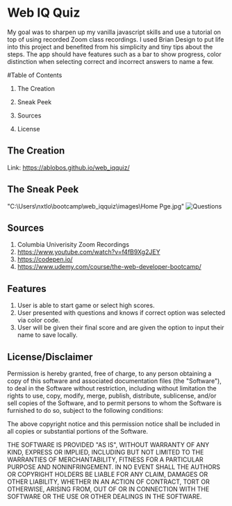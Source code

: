 
# Web IQ Quiz

My goal was to sharpen up my vanilla javascript skills and use a tutorial on top of using recorded Zoom class recordings. I used Brian Design to put life into this project and benefited from his simplicity and tiny tips about the steps. The app should have features such as a bar to show progress, color distinction when selecting correct and incorrect answers to name a few.

#Table of Contents

1. The Creation

2. Sneak Peek

3. Sources

4. License


## The Creation
Link: https://ablobos.github.io/web_iqquiz/
## The Sneak Peek
"C:\Users\nxtlo\bootcamp\web_iqquiz\images\Home Pge.jpg"
![Questions](https://user-images.githubusercontent.com/117130907/205792001-dedddc24-4abf-4163-ae8a-3f7b98495c63.jpg)


## Sources
1. Columbia Univerisity Zoom Recordings
2. https://www.youtube.com/watch?v=f4fB9Xg2JEY
3. https://codepen.io/
4. https://www.udemy.com/course/the-web-developer-bootcamp/

## Features
1. User is able to start game or select high scores.
2. User presented with questions and knows if correct option was selected via color code.
3. User will be given their final score and are given the option to input their name to save locally.

## License/Disclaimer

Permission is hereby granted, free of charge, to any person obtaining a copy of this software and associated documentation files (the "Software"), to deal in the Software without restriction, including without limitation the rights to use, copy, modify, merge, publish, distribute, sublicense, and/or sell copies of the Software, and to permit persons to whom the Software is furnished to do so, subject to the following conditions:

The above copyright notice and this permission notice shall be included in all copies or substantial portions of the Software.

THE SOFTWARE IS PROVIDED "AS IS", WITHOUT WARRANTY OF ANY KIND, EXPRESS OR IMPLIED, INCLUDING BUT NOT LIMITED TO THE WARRANTIES OF MERCHANTABILITY, FITNESS FOR A PARTICULAR PURPOSE AND NONINFRINGEMENT. IN NO EVENT SHALL THE AUTHORS OR COPYRIGHT HOLDERS BE LIABLE FOR ANY CLAIM, DAMAGES OR OTHER LIABILITY, WHETHER IN AN ACTION OF CONTRACT, TORT OR OTHERWISE, ARISING FROM, OUT OF OR IN CONNECTION WITH THE SOFTWARE OR THE USE OR OTHER DEALINGS IN THE SOFTWARE.
